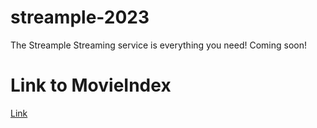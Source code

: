 # streample-2023
The Streample Streaming service is everything you need! Coming soon!

# Link to MovieIndex
[Link](https://github.com/dezGusty/streample-2023/blob/main/MovieIndex.md)
